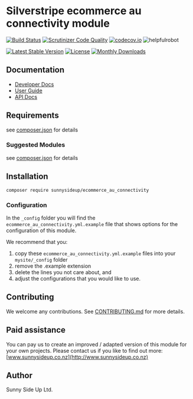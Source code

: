 # Silverstripe ecommerce au connectivity module
[![Build Status](https://travis-ci.org/sunnysideup/silverstripe-ecommerce_au_connectivity.svg?branch=master)](https://travis-ci.org/sunnysideup/silverstripe-ecommerce_au_connectivity)
[![Scrutinizer Code Quality](https://scrutinizer-ci.com/g/sunnysideup/silverstripe-ecommerce_au_connectivity/badges/quality-score.png?b=master)](https://scrutinizer-ci.com/g/sunnysideup/silverstripe-ecommerce_au_connectivity/?branch=master)
[![codecov.io](https://codecov.io/github/sunnysideup/silverstripe-ecommerce_au_connectivity/coverage.svg?branch=master)](https://codecov.io/github/sunnysideup/silverstripe-ecommerce_au_connectivity?branch=master)
![helpfulrobot](https://helpfulrobot.io/sunnysideup/ecommerce_au_connectivity/badge)

[![Latest Stable Version](https://poser.pugx.org/sunnysideup/ecommerce_au_connectivity/version)](https://packagist.org/packages/sunnysideup/ecommerce_au_connectivity)
[![License](https://poser.pugx.org/sunnysideup/ecommerce_au_connectivity/license)](https://packagist.org/packages/sunnysideup/ecommerce_au_connectivity)
[![Monthly Downloads](https://poser.pugx.org/sunnysideup/ecommerce_au_connectivity/d/monthly)](https://packagist.org/packages/sunnysideup/ecommerce_au_connectivity)


## Documentation



 * [Developer Docs](docs/en/INDEX.md)
 * [User Guide](docs/en/userguide.md)
 * [API Docs](http://docs.ssmods.com/sunnysideup/ecommerce_au_connectivity/classes.xhtml)

## Requirements



see [composer.json](composer.json) for details

### Suggested Modules



see [composer.json](composer.json) for details


## Installation


```
composer require sunnysideup/ecommerce_au_connectivity
```

### Configuration



In the `_config` folder you will find the `ecommerce_au_connectivity.yml.example`
file that shows options for the configuration of this module.

We recommend that you:

  1. copy these `ecommerce_au_connectivity.yml.example` files into your
`mysite/_config` folder
  2. remove the .example extension
  3. delete the lines you not care about, and
  4. adjust the configurations that you would like to use.


## Contributing



We welcome any contributions. See [CONTRIBUTING.md](CONTRIBUTING.md) for more details.

## Paid assistance



You can pay us to create an improved / adapted version of this module for your own projects.  Please contact us if you like to find out more: [www.sunnysideup.co.nz](http://www.sunnysideup.co.nz)

## Author



Sunny Side Up Ltd.
